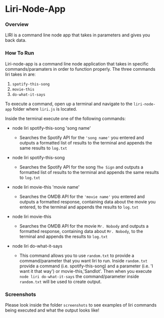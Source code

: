 # Liri-Node-App

### Overview

LIRI is a command line node app that takes in parameters and gives you back data.

### How To Run

Liri-node-app is a command line node application that takes in specific commands/paramaters in order to function properly. The three commands liri takes in are:

  1. `spotify-this-song`
  2. `movie-this`
  3. `do-what-it-says`

To execute a command, open up a terminal and navigate to the `liri-node-app` folder where `liri.js` is located.

Inside the terminal execute one of the following commands:

  * node liri spotify-this-song 'song name'
    - Searches the Spotify API for the `'song name'` you entered and outputs a formatted list of results to the terminal and appends the same results to `log.txt`

  * node liri spotify-this-song
    - Searches the Spotify API for the song `The Sign` and outputs a formatted list of results to the terminal and appends the same results to `log.txt`

  * node liri movie-this 'movie name'
    - Searches the OMDB API for the `'movie name'` you entered and outputs a formatted response, containing data about the movie you entered, to the terminal and appends the results to `log.txt`

  * node liri movie-this
    - Searches the OMDB API for the movie `Mr. Nobody` and outputs a formatted response, containing data about `Mr. Nobody`, to the terminal and appends the results to `log.txt`

  * node liri do-what-it-says
    - This command allows you to use `random.txt` to provide a command/parameter that you want liri to run. Inside `random.txt` provide a command (i.e. spotify-this-song) and a parameter (i.e. 'I want it that way') or movie-this,'Sandlot'. Then when you execute `node liri do-what-it-says` the command/parameter inside `random.txt` will be used to create output.

### Screenshots

Please look inside the folder `screenshots` to see examples of liri commands being executed and what the output looks like!
